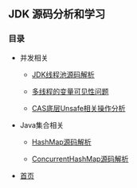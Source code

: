 ## JDK 源码分析和学习

### 目录
- 并发相关

   - [JDK线程池源码解析](thread/thread_pool.md)

   - [多线程的变量可见性问题](thread/thread_visable.md)

   - [CAS底层Unsafe相关操作分析](cas/unsafe.md)

- Java集合相关
  
   - [HashMap源码解析](collection/hash_map.md)

   - [ConcurrentHashMap源码解析](collection/concurrent_hash_map.md)





- [首页](../index.md)







